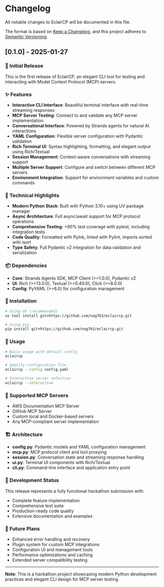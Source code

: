 # Changelog

All notable changes to EclairCP will be documented in this file.

The format is based on [Keep a Changelog](https://keepachangelog.com/en/1.0.0/),
and this project adheres to [Semantic Versioning](https://semver.org/spec/v2.0.0.html).

## [0.1.0] - 2025-01-27

### 🎉 Initial Release

This is the first release of EclairCP, an elegant CLI tool for testing and interacting with Model Context Protocol (MCP) servers.

### ✨ Features

- **Interactive CLI Interface**: Beautiful terminal interface with real-time streaming responses
- **MCP Server Testing**: Connect to and validate any MCP server implementation
- **Conversational Interface**: Powered by Strands agents for natural AI interactions
- **YAML Configuration**: Flexible server configuration with Pydantic validation
- **Rich Terminal UI**: Syntax highlighting, formatting, and elegant output using Rich/Textual
- **Session Management**: Context-aware conversations with streaming support
- **Multiple Server Support**: Configure and switch between different MCP servers
- **Environment Integration**: Support for environment variables and custom commands

### 🔧 Technical Highlights

- **Modern Python Stack**: Built with Python 3.10+ using UV package manager
- **Async Architecture**: Full async/await support for MCP protocol operations
- **Comprehensive Testing**: >90% test coverage with pytest, including integration tests
- **Code Quality**: Formatted with PyInk, linted with Pylint, imports sorted with isort
- **Type Safety**: Full Pydantic v2 integration for data validation and serialization

### 📦 Dependencies

- **Core**: Strands Agents SDK, MCP Client (>=1.0.0), Pydantic v2
- **UI**: Rich (>=13.0.0), Textual (>=0.40.0), Click (>=8.0.0)
- **Config**: PyYAML (>=6.0) for configuration management

### 🚀 Installation

```bash
# Using UV (recommended)
uv tool install git+https://github.com/nag763/eclaircp.git

# Using pip
pip install git+https://github.com/nag763/eclaircp.git
```

### 📖 Usage

```bash
# Basic usage with default config
eclaircp

# Specify configuration file
eclaircp --config config.yaml

# Interactive server selection
eclaircp --interactive
```

### 🎯 Supported MCP Servers

- AWS Documentation MCP Server
- GitHub MCP Server  
- Custom local and Docker-based servers
- Any MCP-compliant server implementation

### 🏗️ Architecture

- **config.py**: Pydantic models and YAML configuration management
- **mcp.py**: MCP protocol client and tool proxying
- **session.py**: Conversation state and streaming response handling
- **ui.py**: Terminal UI components with Rich/Textual
- **cli.py**: Command-line interface and application entry point

### 🧪 Development Status

This release represents a fully functional hackathon submission with:
- Complete feature implementation
- Comprehensive test suite
- Production-ready code quality
- Extensive documentation and examples

### 🔮 Future Plans

- Enhanced error handling and recovery
- Plugin system for custom MCP integrations
- Configuration UI and management tools
- Performance optimizations and caching
- Extended server compatibility testing

---

**Note**: This is a hackathon project showcasing modern Python development practices and elegant CLI design for MCP server testing.